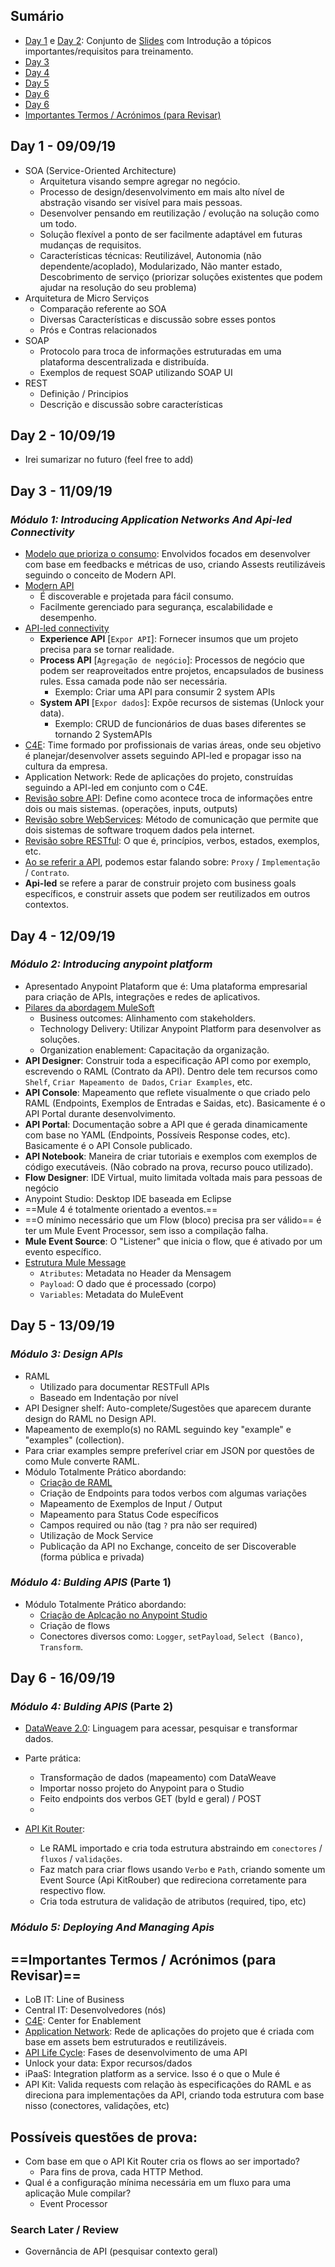 ## Sumário
- <a href="#day1">Day 1</a> e <a href="#day2">Day 2</a>: Conjunto de [Slides](http://bit.ly/2mcVZNn) com Introdução a tópicos importantes/requisitos para treinamento.
- <a href="#day3">Day 3</a>
- <a href="#day4">Day 4</a>
- <a href="#day5">Day 5</a>
- <a href="#day6">Day 6</a>
- <a href="#possibleQuestions">Day 6</a>
- <a href="#importantReview">Importantes Termos / Acrónimos (para Revisar)</a>

<a id="day1"/></a>
## Day 1 - 09/09/19
- SOA (Service-Oriented Architecture)
	* Arquitetura visando sempre agregar no negócio.
	* Processo de design/desenvolvimento em mais alto nível de abstração visando ser visível para mais pessoas.
	* Desenvolver pensando em reutilização / evolução na solução como um todo.
	* Solução flexível a ponto de ser facilmente adaptável em futuras mudanças de requisitos.
	* Características técnicas: Reutilizável, Autonomia (não dependente/acoplado), Modularizado, Não manter estado, Descobrimento de serviço (priorizar soluções existentes que podem ajudar na resolução do seu problema)
- Arquitetura de Micro Serviços
	* Comparação referente ao SOA
	* Diversas Características e discussão sobre esses pontos
	* Prós e Contras relacionados
- SOAP
	* Protocolo para troca de informações estruturadas em uma plataforma descentralizada e distribuída.
	* Exemplos de request SOAP utilizando SOAP UI
- REST
	* Definição / Principios
	* Descrição e discussão sobre características

<a id="day2"/></a>
## Day 2 - 10/09/19
- Irei sumarizar no futuro (feel free to add)

<a id="day3"/></a>
## Day 3 - 11/09/19 
### _Módulo 1: Introducing Application Networks And Api-led Connectivity_
- [Modelo que prioriza o consumo](http://bit.ly/2mdqxyA): Envolvidos focados em desenvolver com base em feedbacks e métricas de uso, criando Assests reutilizáveis seguindo o conceito de Modern API.
- [Modern API](http://bit.ly/2khRUa9)
	* É discoverable e projetada para fácil consumo.
	* Facilmente gerenciado para segurança, escalabilidade e desempenho.   
- [API-led connectivity](http://bit.ly/2mfkr0F)
	* **Experience API** [`Expor API`]: Fornecer insumos que um projeto precisa para se tornar realidade. 
	* **Process API** [`Agregação de negócio`]: Processos de negócio que podem ser reaproveitados entre projetos, encapsulados de business rules. Essa camada pode não ser necessária. 
		+ Exemplo: Criar uma API para consumir 2 system APIs
	* **System API** [`Expor dados`]: Expõe recursos de sistemas (Unlock your data). 
		+ Exemplo: CRUD de funcionários de duas bases diferentes se tornando 2 SystemAPIs
- [C4E](http://bit.ly/2kLAwee): Time formado por profissionais de varias áreas, onde seu objetivo é planejar/desenvolver assets seguindo API-led e propagar isso na cultura da empresa.
- Application Network: Rede de aplicações do projeto, construídas seguindo a API-led em conjunto com o C4E.
- [Revisão sobre API](https://training.mulesoft.com/static/MUContent/4.2/MUFundamentals4.2/slide_images/01_app_networks/Slide26.png): Define como acontece troca de informações entre dois ou mais sistemas. (operações, inputs, outputs)
- [Revisão sobre WebServices](https://training.mulesoft.com/static/MUContent/4.2/MUFundamentals4.2/slide_images/01_app_networks/Slide29.png): Método de comunicação que permite que dois sistemas de software troquem dados pela internet.
- [Revisão sobre RESTful](https://training.mulesoft.com/static/MUContent/4.2/MUFundamentals4.2/slide_images/01_app_networks/Slide33.png): O que é, princípios, verbos, estados, exemplos, etc.
- [Ao se referir a API](https://training.mulesoft.com/static/MUContent/4.2/MUFundamentals4.2/slide_images/01_app_networks/Slide27.png), podemos estar falando sobre:  `Proxy` / `Implementação` / `Contrato`.
- **Api-led** se refere a parar de construir projeto com business goals específicos, e construir assets que podem ser reutilizados em outros contextos.

<a id="day4"/></a>
## Day 4 - 12/09/19 
### _Módulo 2: Introducing anypoint platform_
- Apresentado Anypoint Plataform que é: Uma plataforma empresarial para criação de APIs, integrações e redes de aplicativos.
- [Pilares da abordagem MuleSoft](http://bit.ly/2lS1G3c)
  * Business outcomes: Alinhamento com stakeholders.
  * Technology Delivery: Utilizar Anypoint Platform para desenvolver as soluções.
  * Organization enablement: Capacitação da organização.
- **API Designer**: Construir toda a especificação API como por exemplo, escrevendo o RAML (Contrato da API). Dentro dele tem recursos como `Shelf`, `Criar Mapeamento de Dados`, `Criar Examples`, etc.
- **API Console**: Mapeamento que reflete visualmente o que criado pelo RAML (Endpoints, Exemplos de Entradas e Saidas, etc). Basicamente é o API Portal durante desenvolvimento.
- **API Portal**: Documentação sobre a API que é gerada dinamicamente com base no YAML (Endpoints, Possíveis Response codes, etc). Basicamente é o API Console publicado.
- **API Notebook**: Maneira de criar tutoriais e exemplos com exemplos de código executáveis. (Não cobrado na prova, recurso pouco utilizado).
- **Flow Designer**: IDE Virtual, muito limitada voltada mais para pessoas de negócio
- Anypoint Studio: Desktop IDE baseada em Eclipse
- ==Mule 4 é totalmente orientado a eventos.== 
- ==O mínimo necessário que um Flow (bloco) precisa pra ser válido== é ter um Mule Event Processor, sem isso a compilação falha.
- **Mule Event Source**: O "Listener" que inicia o flow, que é ativado por um evento específico.
- [Estrutura Mule Message](http://bit.ly/2mbTIC7)
	* `Atributes`: Metadata no Header da Mensagem
	* `Payload`: O dado que é processado (corpo)
	* `Variables`: Metadata do MuleEvent

<a id="day5"/></a>
## Day 5 - 13/09/19 
### _Módulo 3: Design APIs_
- RAML
	* Utilizado para documentar RESTFull APIs
	* Baseado em Indentação por nível
- API Designer shelf: Auto-complete/Sugestões que aparecem durante design do RAML no Design API.
- Mapeamento de exemplo(s) no RAML seguindo key "example" e "examples" (collection).
- Para criar examples sempre preferível criar em JSON por questões de como Mule converte RAML.
- Módulo Totalmente Prático abordando:
	* [Criação de RAML](http://bit.ly/2lPXelG)
	 + Criação de Endpoints para todos verbos com algumas variações
	 + Mapeamento de Exemplos de Input / Output
	 + Mapeamento para Status Code específicos
	 + Campos required ou não (tag `?` pra não ser required)
	* Utilização de Mock Service
	* Publicação da API no Exchange, conceito de ser Discoverable (forma pública e privada)

### _Módulo 4: Bulding APIS_ (Parte 1)
- Módulo Totalmente Prático abordando:
	* [Criação de Aplcação no Anypoint Studio](http://bit.ly/2kNDwqi)
	 + Criação de flows 
	 + Conectores diversos como: `Logger`, `setPayload`, `Select (Banco)`, `Transform`.

<a id="day6"/></a>
## Day 6 - 16/09/19 

### _Módulo 4: Bulding APIS_ (Parte 2)
- [DataWeave 2.0](http://bit.ly/2mf27Vq): Linguagem para acessar, pesquisar e transformar dados.
- Parte prática:
	* Transformação de dados (mapeamento) com DataWeave
	* Importar nosso projeto do Anypoint para o Studio
	* Feito endpoints dos verbos GET (byId e geral) / POST
	* 

- [API Kit Router](http://bit.ly/2kzIRBL): 
	* Le RAML importado e cria toda estrutura abstraindo em `conectores` / `fluxos` / `validações`.
	* Faz match para criar flows usando `Verbo` e `Path`, criando somente um Event Source (Api KitRouber) que redireciona corretamente para respectivo flow. 
	* Cria toda estrutura de validação de atributos (required, tipo, etc)

### _Módulo 5: Deploying And Managing Apis_


<a id="importantReview"/></a>
## ==Importantes Termos / Acrónimos (para Revisar)==
- LoB IT: Line of Business
- Central IT: Desenvolvedores (nós)      
- [C4E](https://training.mulesoft.com/static/MUContent/4.2/MUFundamentals4.2/slide_images/01_app_networks/Slide18.png): Center for Enablement
- [Application Network](http://bit.ly/2mj58nO): Rede de aplicações do projeto que é criada com base em assets bem estruturados e reutilizáveis.
- [API Life Cycle](https://training.mulesoft.com/static/MUContent/4.2/MUFundamentals4.2/slide_images/01_app_networks/Slide48.png): Fases de desenvolvimento de uma API
- Unlock your data: Expor recursos/dados
- iPaaS: Integration platform as a service. Isso é o que o Mule é
- API Kit: Valida requests com relação às especificações do RAML e as direciona para implementações da API, criando toda estrutura com base nisso (conectores, validações, etc)

<a id="possibleQuestions"/></a>
## Possíveis questões de prova:
- Com base em que o API Kit Router cria os flows ao ser importado? 
	* Para fins de prova, cada HTTP Method.
- Qual é a configuração mínima necessária em um fluxo para uma aplicação Mule compilar? 
	* Event Processor


### Search Later / Review
- Governância de API (pesquisar contexto geral)

